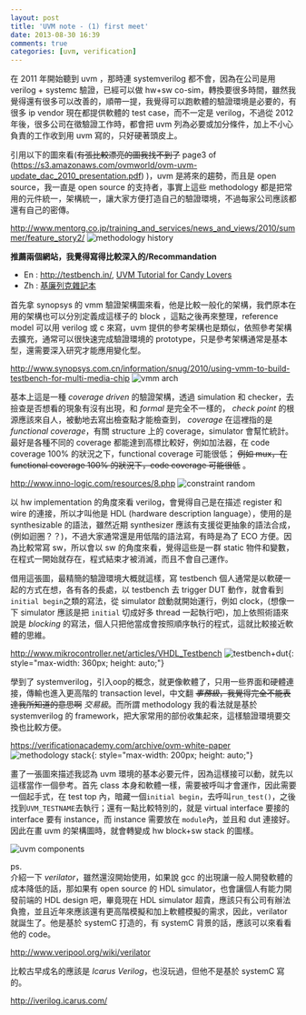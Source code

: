 ```yaml
---
layout: post
title: 'UVM note - (1) first meet'
date: 2013-08-30 16:39
comments: true
categories: [uvm, verification]
---
```


在 2011 年開始聽到 uvm ，那時連 systemverilog 都不會，因為在公司是用 verilog + systemc 驗證，已經可以做 hw+sw co-sim，轉換要很多時間，雖然我覺得還有很多可以改善的，順帶一提，我覺得可以跑軟體的驗證環境是必要的，有很多 ip vendor 現在都提供軟體的 test case，而不一定是 verilog，不過從 2012 年後，很多公司在徵驗證工作時，都會把 uvm 列為必要或加分條件，加上不小心負責的工作收到用 uvm 寫的，只好硬著頭皮上。

<!--more-->
引用以下的圖來看(~~有張比較漂亮的圖我找不到了~~ page3 of (https://s3.amazonaws.com/ovmworld/ovm-uvm-update_dac_2010_presentation.pdf) )，uvm 是將來的趨勢，而且是 open source，我一直是 open source 的支持者，事實上這些 methodology 都是把常用的元件統一，架構統一，讓大家方便打造自己的驗證環境，不過每家公司應該都還有自己的密傳。

<http://www.mentorg.co.jp/training_and_services/news_and_views/2010/summer/feature_story2/>
![methodology history](http://www.mentorg.co.jp/training_and_services/news_and_views/2010/summer/feature_story2/6a0i9b000000owpf-img/6a0i9b000000ows3.png)

**推薦兩個網站，我覺得寫得比較深入的/Recommandation**
- En : http://testbench.in/, [UVM Tutorial for Candy Lovers](http://cluelogic.com/2011/07/uvm-tutorial-for-candy-lovers-overview/)
- Zh : [基廉列克雜記本](http://kirenenko-tw.blogspot.tw/search/label/UVM)


首先拿 synopsys 的 vmm 驗證架構圖來看，他是比較一般化的架構，我們原本在用的架構也可以分別定義成這樣子的 block ，這點之後再來整理，reference model 可以用 verilog 或 c 來寫，uvm 提供的參考架構也是類似，依照參考架構去擴充，通常可以很快速完成驗證環境的 prototype，只是參考架構通常是基本型，還需要深入研究才能應用變化型。

http://www.synopsys.com.cn/information/snug/2010/using-vmm-to-build-testbench-for-multi-media-chip
![vmm arch](http://www.synopsys.com.cn/images/snug/2010/30/1.jpg)

基本上這是一種 *coverage driven* 的驗證架構，透過 simulation 和 checker，去撿查是否想看的現象有沒有出現，和 *formal* 是完全不一樣的， *check point* 的根源應該來自人，被動地去寫出檢查點才能檢查到， *coverage* 在這裡指的是 *functional coverage*，有關 structure 上的 coverage，simulator 會幫忙統計。最好是各種不同的 coverage 都能達到高標比較好，例如加法器，在 code coverage 100% 的狀況之下，functional coverage 可能很低；  ~~例如 mux，在 functional coverage 100% 的狀況下，code coverage 可能很低~~  。

http://www.inno-logic.com/resources/8.php
![constraint random](http://www.inno-logic.com/images/systemverilog1.jpg)

以 hw implementation 的角度來看 verilog，會覺得自己是在描述 register 和 wire 的連接，所以才叫他是 HDL (hardware description language），使用的是 synthesizable 的語法，雖然近期 synthesizer 應該有支援從更抽象的語法合成，(例如迴圈？？)，不過大家通常還是用低階的語法寫，有時是為了 ECO 方便。因為比較常寫 sw，所以會以 sw 的角度來看，覺得這些是一群 static 物件和變數，在程式一開始就存在，程式結束才被消滅，而且不會自己運作。

借用這張圖，最精簡的驗證環境大概就這樣，寫 testbench 個人通常是以軟硬一起的方式在想，各有各的長處，以 testbench 去 trigger DUT 動作，就會看到`initial begin`之類的寫法，從 simulator 啟動就開始運行，例如 clock，(想像一下 simulator 應該是把 `initial` 切成好多 thread 一起執行吧)，加上依照術語來說是 *blocking* 的寫法，個人只把他當成會按照順序執行的程式，這就比較接近軟體的思維。

http://www.mikrocontroller.net/articles/VHDL_Testbench
![testbench+dut](http://www.mikrocontroller.net/wikifiles/f/f8/Testbench_DUT.png){: style="max-width: 360px; height: auto;"}

學到了 systemverilog，引入oop的概念，就更像軟體了，只用一些界面和硬體連接，傳輸也進入更高階的 transaction level，中文翻 ~~*事務級*，我覺得完全不能表達我所知道的意思啊~~ *交易級*。而所謂 methodology 我的看法就是基於 systemverilog 的 framework，把大家常用的部份收集起來，這樣驗證環境要交換也比較方便。

<https://verificationacademy.com/archive/ovm-white-paper>
![methodology stack](https://s3.amazonaws.com/ovmworld/files/images/whitepaper/figure1.jpg){: style="max-width: 200px; height: auto;"}

畫了一張圖來描述我認為 uvm 環境的基本必要元件，因為這樣接可以動，就先以這樣當作一個參考。首先 class 本身和軟體一樣，需要被呼叫才會運作，因此需要一個起手式，在 test top 內，暗藏一個`initial begin`，去呼叫`run_test()`，之後找到`UVM_TESTNAME`去執行；還有一點比較特別的，就是 virtual interface 要接的 interface 要有 instance，而 instance 需要放在 `module`內，並且和 dut 連接好。因此在畫 uvm 的架構圖時，就會轉變成 hw block+sw stack 的圖樣。

![uvm components](http://user-image.logdown.io/user/838/blog/831/post/98557/VnVM5IJqS6ut1vL6bVJ9_components.png)




ps.   
介紹一下 *verilator*，雖然還沒開始使用，如果說 gcc 的出現讓一般人開發軟體的成本降低的話，那如果有 open source 的 HDL simulator，也會讓個人有能力開發前端的 HDL design 吧，畢竟現在 HDL simulator 超貴，應該只有公司有辦法負擔，並且近年來應該還有更高階模擬和加上軟體模擬的需求，因此，verilator 就誕生了。他是基於 systemC 打造的，有 systemC 背景的話，應該可以來看看他的 code。

http://www.veripool.org/wiki/verilator

比較古早成名的應該是 *Icarus Verilog*，也沒玩過，但他不是基於 systemC 寫的。

http://iverilog.icarus.com/
